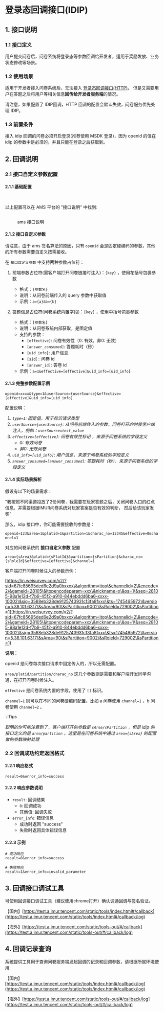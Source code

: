 # 登录态回调接口(IDIP)

## 1. 接口说明

### 1.1 接口定义

用户提交问卷后，问卷系统将登录态等参数回调给开发者，适用于奖励发放、业务状态修改等场景。

### 1.2 使用场景

适用于开发者接入问卷系统后，无法接入 [登录态回调接口(HTTP)](deng-lu-tai-hui-tiao-jie-kou.md)， 但是又需要用户在答题之后将用户等相关信息**回传给开发者服务端**的情况。

请注意，如果配置了 IDIP回调，HTTP 回调的配置会默认失效，问卷服务优先处理 IDIP。

### 1.3 前置条件

接入 idip 回调的问卷必须开启登录(推荐使用 MSDK 登录)，因为 openid 的值在 idip 的参数中是必须的，并且只能在登录之后获取到。

## 2. 回调说明

### 2.1 接口自定义参数配置

#### 2.1.1 基础配置

<figure><img src="../.gitbook/assets/image (1111).png" alt=""><figcaption></figcaption></figure>

<figure><img src="../.gitbook/assets/image (1113).png" alt=""><figcaption></figcaption></figure>

以上配置可以在 AMS 平台的 "接口说明" 中找到:&#x20;

<figure><img src="../.gitbook/assets/Sp_2025-04-23_11-30-24_mosaic.png" alt=""><figcaption><p>ams 接口说明</p></figcaption></figure>

#### 2.1.2 接口自定义参数

请注意，由于 ams 签名算法的原因，只有 `openid` 会是固定硬编码的参数，其他的所有参数需要自定义按需接收。

在 `接口自定义参数` 中支持两种参数占位符：

1.  前端参数占位符(需客户端打开问卷链接时注入)：`{key}` ，使用花括号包裹参数

    * 格式：`{参数名}`&#x20;
    * 说明：从问卷前端传入的 query 参数中获取值
    * 示例：`a={a}&b={b}`


2. 答题信息占位符(问卷系统内置字段)：`[key]` ，使用中括号包裹参数
   * 格式：`[参数名]`&#x20;
   * 说明：从问卷系统内部获取，是固定值
   * 支持的参数：
     * `[effective]`: 问卷有效性（0: 有效，非0: 无效）
     * `[answer_consumed]`: 答题耗时（秒）
     * `[uid_info]`: 用户信息
     * `[sid]:` 问卷 id
     * `[answer_id]`: 答卷 id
   * 示例：`a=1&effective=[effective]&uid_info=[uid_info]`

#### 2.1.3 完整参数配置示例

```
openid=xxxx&type=1&userSource={userSource}&effective=[effective]&uid_info=[uid_info]
```

配置说明：

1. _`type=1`: 固定值，用于标识请求类型_
2. _`userSource={userSource}`: 从问卷前端传入的参数，问卷打开的时候客户端注入，例如：`userSource=test_value`_
3. _`effective=[effective]`: 问卷有效性标记 ，来源于问卷系统的字段定义_
   * _0: 有效问卷_
   * _非0: 无效问卷_
4. _`uid_info=[uid_info]`: 用户信息，来源于问卷系统的字段定义_
5. _`answer_consumed=[answer_consumed]`: 答题耗时（秒），来源于问卷系统的字段定义_

#### 2.1.4 实际场景解析

假设有以下的场景需求：

“我按照不同渠道投放了2份问卷，我需要在玩家答题之后，关闭问卷入口的红点信息，并需要根据IMUR问卷系统对玩家答案是否有效的判断， 然后给该玩家发奖”

那么，idip 接口中，你可能需要接收的参数是：

`openid=123&area=1&platid=1&partition=1&charac_no=12345&effective=0&channel=1`&#x20;

对应的问卷系统的 **接口自定义参数** 配置

`area={sArea}&platid={sPlatId}&partition={sPartition}&charac_no={sRoleId}&effective=[effective]&channel=1`&#x20;

客户端打开问卷时候注入的参数示例：

[https://in.weisurvey.com/v2/?sid=67fc85695ded6e2d9a0bxxxx\&algorithm=itop\&channelid=2\&encode=2\&gameid=28105\&itopencodeparam=xxx\&nickname=x\&os=1\&seq=28105-98a1e12d-f7b9-45f2-a910-844ebddd6ba6-xxxx-10002\&sig=3588eb328de9125743931c13fa8fxxx\&ts=1745465972\&version=5.38.101.6317\&sArea=90\&sPartition=9002\&sRoleId=729002\&sPartition=1](https://in.weisurvey.com/v2/?sid=67fc85695ded6e2d9a0bxxxx\&algorithm=itop\&channelid=2\&encode=2\&gameid=28105\&itopencodeparam=xxx\&nickname=x\&os=1\&seq=28105-98a1e12d-f7b9-45f2-a910-844ebddd6ba6-xxxx-10002\&sig=3588eb328de9125743931c13fa8fxxx\&ts=1745465972\&version=5.38.101.6317\&sArea=90\&sPartition=9002\&sRoleId=729002\&sPartition=1)

**说明：**

openid 是问卷每次接口请求中固定传入的，所以无需配置。

`area/platid/partition/charac_no` 这几个参数则是需要和客户端开发同学沟通，在打开问卷时候注入。

`effective` 是问卷系统内置的字段，使用了 `[]` 标识。

`channel=1` 则可以在不同的问卷硬编码配置，比如 a 问卷使用 `channel=1` ，b 问卷使用 `channel=2` 。



_💡Tips_

_聪明的你可能注意到了，客户端打开的参数是  `sArea/sPartition` ，但是 idip 的接口定义的是 `area/partition` ，这里是在问卷系统中通过 `area={sArea}` 的配置做的参数映射处理_

### 2.2 回调成功约定返回格式

#### 2.2.1 响应格式

```
result=0&error_info=success
```

#### 2.2.2 响应参数说明

* `result`: 回调结果
  * `0`: 回调成功
  * 其他值: 回调失败
* `error_info`: 错误信息
  * 成功时返回 "success"
  * 失败时返回具体错误信息

#### 2.2.3 示例

```
# 成功响应
result=0&error_info=success

# 失败响应
result=1&error_info=invalid_parameter
```

## 3. 回调接口调试工具

可使用回调接口调试工具（建议使用chrome打开）确认调通回调与签名验证。

【国内】[https://test.a.imur.tencent.com/static/tools/index.html#/callback](https://test.a.imur.tencent.com/static/tools/index.html#/callback/log)

【海外】[https://test.a.imur.tencent.com/static/tools-out/#/callback](https://test.a.imur.tencent.com/static/tools-out/#/callback/log)

## 4. 回调记录查询

系统提供工具用于查询问卷服务端发起回调的记录和回调参数，请根据所属环境使用

【国内】[https://test.a.imur.tencent.com/static/tools/index.html#/callback/log](https://test.a.imur.tencent.com/static/tools/index.html#/callback/log)

【海外】[https://test.a.imur.tencent.com/static/tools-out/#/callback/log](https://test.a.imur.tencent.com/static/tools-out/#/callback/log)
